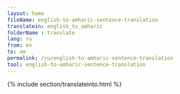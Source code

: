 ```yaml
---
layout: home
fileName: english-to-amharic-sentence-translation
translatein: english_to_amharic
folderName : translate
lang: ru
from: en
to: am
permalink: /ru/english-to-amharic-sentence-translation
tool: english-to-amharic-sentence-translation
---
```

{% include section/translateinto.html %}    